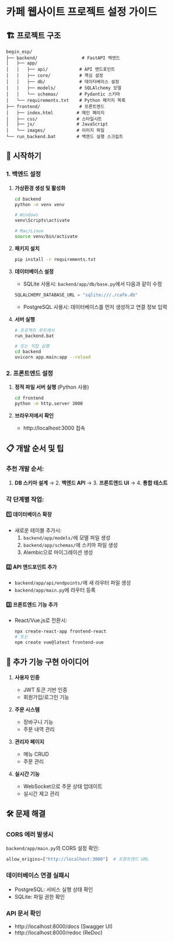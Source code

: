 # 카페 웹사이트 프로젝트 설정 가이드

## 🏗️ 프로젝트 구조

```
begin_esp/
├── backend/                 # FastAPI 백엔드
│   ├── app/
│   │   ├── api/            # API 엔드포인트
│   │   ├── core/           # 핵심 설정
│   │   ├── db/             # 데이터베이스 설정
│   │   ├── models/         # SQLAlchemy 모델
│   │   └── schemas/        # Pydantic 스키마
│   └── requirements.txt    # Python 패키지 목록
├── frontend/               # 프론트엔드
│   ├── index.html         # 메인 페이지
│   ├── css/               # 스타일시트
│   ├── js/                # JavaScript
│   └── images/            # 이미지 파일
└── run_backend.bat        # 백엔드 실행 스크립트

```

## 🚀 시작하기

### 1. 백엔드 설정

1. **가상환경 생성 및 활성화**
   ```bash
   cd backend
   python -m venv venv
   
   # Windows
   venv\Scripts\activate
   
   # Mac/Linux
   source venv/bin/activate
   ```

2. **패키지 설치**
   ```bash
   pip install -r requirements.txt
   ```

3. **데이터베이스 설정**
   - SQLite 사용시: `backend/app/db/base.py`에서 다음과 같이 수정
   ```python
   SQLALCHEMY_DATABASE_URL = "sqlite:///./cafe.db"
   ```
   
   - PostgreSQL 사용시: 데이터베이스를 먼저 생성하고 연결 정보 입력

4. **서버 실행**
   ```bash
   # 프로젝트 루트에서
   run_backend.bat
   
   # 또는 직접 실행
   cd backend
   uvicorn app.main:app --reload
   ```

### 2. 프론트엔드 설정

1. **정적 파일 서버 실행** (Python 사용)
   ```bash
   cd frontend
   python -m http.server 3000
   ```

2. **브라우저에서 확인**
   - http://localhost:3000 접속

## 📋 개발 순서 및 팁

### 추천 개발 순서:
1. **DB 스키마 설계** → 2. **백엔드 API** → 3. **프론트엔드 UI** → 4. **통합 테스트**

### 각 단계별 작업:

#### 1️⃣ 데이터베이스 확장
- 새로운 테이블 추가시:
  1. `backend/app/models/`에 모델 파일 생성
  2. `backend/app/schemas/`에 스키마 파일 생성
  3. Alembic으로 마이그레이션 생성

#### 2️⃣ API 엔드포인트 추가
- `backend/app/api/endpoints/`에 새 라우터 파일 생성
- `backend/app/main.py`에 라우터 등록

#### 3️⃣ 프론트엔드 기능 추가
- React/Vue.js로 전환시:
  ```bash
  npx create-react-app frontend-react
  # 또는
  npm create vue@latest frontend-vue
  ```

## 🔧 추가 기능 구현 아이디어

1. **사용자 인증**
   - JWT 토큰 기반 인증
   - 회원가입/로그인 기능

2. **주문 시스템**
   - 장바구니 기능
   - 주문 내역 관리

3. **관리자 페이지**
   - 메뉴 CRUD
   - 주문 관리

4. **실시간 기능**
   - WebSocket으로 주문 상태 업데이트
   - 실시간 재고 관리

## 🛠️ 문제 해결

### CORS 에러 발생시
`backend/app/main.py`의 CORS 설정 확인:
```python
allow_origins=["http://localhost:3000"]  # 프론트엔드 URL
```

### 데이터베이스 연결 실패시
- PostgreSQL: 서비스 실행 상태 확인
- SQLite: 파일 권한 확인

### API 문서 확인
- http://localhost:8000/docs (Swagger UI)
- http://localhost:8000/redoc (ReDoc) 
